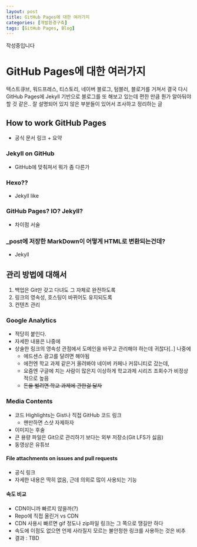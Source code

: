 ```yaml
---
layout: post
title: GitHub Pages에 대한 여러가지
categories: [개발환경구축]
tags: [GitHub Pages, Blog]
---
```


작성중입니다

# GitHub Pages에 대한 여러가지
텍스트큐브, 워드프레스, 티스토리, 네이버 블로그, 텀블러, 블로거를 거쳐서 결국 다시 GitHub Pages에 Jekyll 기반으로 블로그를 또 해보고 있는데 편한 만큼 뭔가 알아둬야 할 것 같은.. 잘 설명되어 있지 않은 부분들이 있어서 조사하고 정리하는 글


## How to work GitHub Pages
- 공식 문서 링크 + 요약

### Jekyll on GitHub
- GitHub에 맞춰져서 뭐가 좀 다른가

### Hexo??
- Jekyll like

### GitHub Pages? IO? Jekyll?
- 차이점 서술

### _post에 저장한 MarkDown이 어떻게 HTML로 변환되는건데?
- Jekyll


## 관리 방법에 대해서
1. 백업은 Git만 갖고 다녀도 그 자체로 완전하도록
2. 링크의 영속성, 호스팅이 바뀌어도 유지되도록
3. 컨텐츠 관리

### Google Analytics
- 적당히 붙인다.
- 자세한 내용은 나중에
- 상술한 링크의 영속성 관점에서 도메인을 바꾸고 관리해야 하는데 귀찮다[..] 나중에
  - 에드센스 광고를 달려면 해야됨
  - 에전엔 학교 과제 같은거 올려봐야 네이버 카페나 커뮤니티로 갔는데,
  - 요즘엔 구글에 치는 사람이 많은지 이상하게 학교과제 시리즈 조회수가 비정상적으로 높음
  - ~~돈을 벌려면 학교 과제에 관한걸 달자~~

### Media Contents
- 코드 Highlights는 Gist나 직접 GitHub 코드 링크
  - 왠만하면 스샷 자제하자
- 이미지는 후술
- 큰 용량 파일은 Git으로 관리하기 보다는 외부 저장소(Git LFS가 싫음)
- 동영상은 유튜브

#### File attachments on issues and pull requests
- 공식 링크
- 자세한 내용은 딱히 없음, 근데 의외로 많이 사용되는 기능

#### 속도 비교
- CDN이니까 빠르지 않을까(?)
- Repo에 직접 올린거 vs CDN
- CDN 사용시 빠르면 gif 정도나 zip파일 링크는 그 쪽으로 땡길만 하다
- 속도에 이점도 없으면 언제 사라질지 모르는 불안정한 링크를 사용하는 것은 비추
- 결과 : TBD